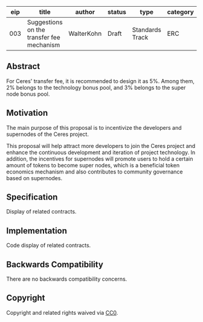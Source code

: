 | eip  | title                                     | author     | status | type            | category | created   |
| ---- | ----------------------------------------- | ---------- | ------ | --------------- | -------- | --------- |
| 003  | Suggestions on the transfer fee mechanism | WalterKohn | Draft  | Standards Track | ERC      | 2021-6-15 |



## Abstract

For Ceres' transfer fee, it is recommended to design it as 5%. Among them, 2% belongs to the technology bonus pool, and 3% belongs to the super node bonus pool.

## Motivation

The main purpose of this proposal is to incentivize the developers and supernodes of the Ceres project.

This proposal will help attract more developers to join the Ceres project and enhance the continuous development and iteration of project technology. In addition, the incentives for supernodes will promote users to hold a certain amount of tokens to become super nodes, which is a beneficial token economics mechanism and also contributes to community governance based on supernodes.

## Specification

Display of related contracts.

## Implementation

Code display of related contracts.

## Backwards Compatibility

There are no backwards compatibility concerns.

## Copyright

Copyright and related rights waived via [CC0](https://creativecommons.org/publicdomain/zero/1.0/).